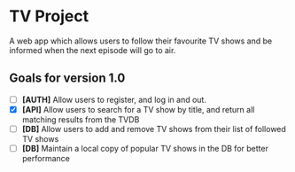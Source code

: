 # TV Project

A web app which allows users to follow their favourite TV shows and be informed when the next episode will go to air.

## Goals for version 1.0
- [ ] **[AUTH]** Allow users to register, and log in and out.
- [x] **[API]** Allow users to search for a TV show by title, and return all matching results from the TVDB
- [ ] **[DB]** Allow users to add and remove TV shows from their list of followed TV shows
- [ ] **[DB]** Maintain a local copy of popular TV shows in the DB for better performance
